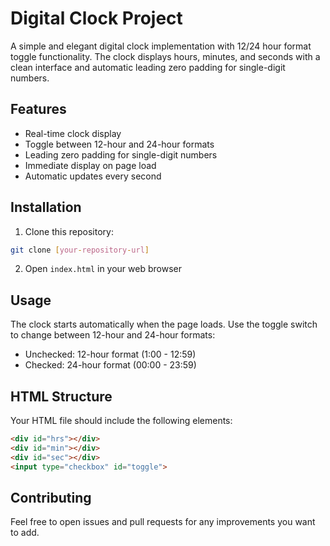 # Digital Clock Project

A simple and elegant digital clock implementation with 12/24 hour format toggle functionality. The clock displays hours, minutes, and seconds with a clean interface and automatic leading zero padding for single-digit numbers.

## Features

- Real-time clock display
- Toggle between 12-hour and 24-hour formats
- Leading zero padding for single-digit numbers
- Immediate display on page load
- Automatic updates every second

## Installation

1. Clone this repository:
```bash
git clone [your-repository-url]
```

2. Open `index.html` in your web browser

## Usage

The clock starts automatically when the page loads. Use the toggle switch to change between 12-hour and 24-hour formats:
- Unchecked: 12-hour format (1:00 - 12:59)
- Checked: 24-hour format (00:00 - 23:59)

## HTML Structure

Your HTML file should include the following elements:
```html
<div id="hrs"></div>
<div id="min"></div>
<div id="sec"></div>
<input type="checkbox" id="toggle">
```

## Contributing

Feel free to open issues and pull requests for any improvements you want to add.
